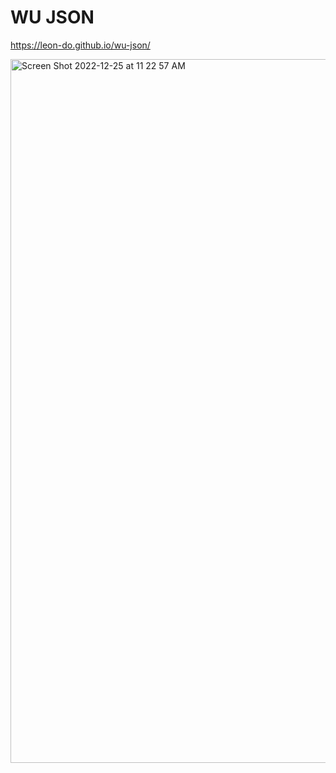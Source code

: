 # WU JSON

https://leon-do.github.io/wu-json/

<img width="1126" alt="Screen Shot 2022-12-25 at 11 22 57 AM" src="https://user-images.githubusercontent.com/19412160/209475334-dcd85003-f3ee-49b3-b45c-4d19fb9b2406.png">

